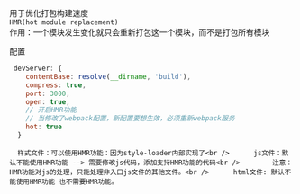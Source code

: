 用于优化打包构建速度<br />`HMR(hot module replacement)`<br />作用：一个模块发生变化就只会重新打包这一个模块，而不是打包所有模块

配置
```javascript
 devServer: {
    contentBase: resolve(__dirname, 'build'),
    compress: true,
    port: 3000,
    open: true,
    // 开启HMR功能
    // 当修改了webpack配置，新配置要想生效，必须重新webpack服务
    hot: true
  }
```

      样式文件：可以使用HMR功能：因为style-loader内部实现了<br />      js文件：默认不能使用HMR功能 --> 需要修改js代码，添加支持HMR功能的代码<br />        注意：HMR功能对js的处理，只能处理非入口js文件的其他文件。<br />      html文件: 默认不能使用HMR功能 也不需要HMR功能。
